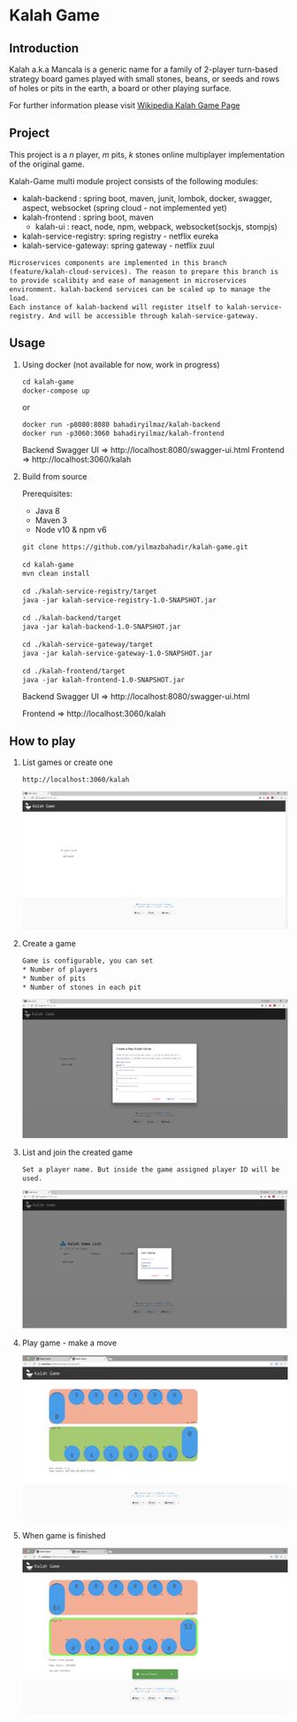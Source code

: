 # Kalah Game


## Introduction


Kalah a.k.a Mancala is a generic name for a family of 2-player turn-based strategy board games played with small stones,
beans, or seeds and rows of holes or pits in the earth, a board or other playing surface.

For further information please visit [Wikipedia Kalah Game Page](https://en.wikipedia.org/wiki/Kalah)


## Project


This project is a *n* player, *m* pits, *k* stones online multiplayer implementation of the original game.

Kalah-Game multi module project consists of the following modules:

* kalah-backend : spring boot, maven, junit, lombok, docker, swagger, aspect, websocket (spring cloud - not implemented yet)
* kalah-frontend : spring boot, maven
    * kalah-ui : react, node, npm, webpack, websocket(sockjs, stompjs)
* kalah-service-registry: spring registry - netflix eureka
* kalah-service-gateway: spring gateway - netflix zuul 


```
Microservices components are implemented in this branch (feature/kalah-cloud-services). The reason to prepare this branch is
to provide scalibity and ease of management in microservices environment. kalah-backend services can be scaled up to manage the load.
Each instance of kalah-backend will register itself to kalah-service-registry. And will be accessible through kalah-service-gateway.
```

## Usage


1. Using docker (not available for now, work in progress)

    ```
    cd kalah-game
    docker-compose up
    ```
    or 
    
    ```
    docker run -p8080:8080 bahadiryilmaz/kalah-backend
    docker run -p3060:3060 bahadiryilmaz/kalah-frontend
    ```
    Backend Swagger UI => http://localhost:8080/swagger-ui.html
    Frontend => http://localhost:3060/kalah

2. Build from source

    Prerequisites:
    * Java 8
    * Maven 3
    * Node v10 & npm v6



    ```
    git clone https://github.com/yilmazbahadir/kalah-game.git

    cd kalah-game
    mvn clean install

    cd ./kalah-service-registry/target
    java -jar kalah-service-registry-1.0-SNAPSHOT.jar
    
    cd ./kalah-backend/target
    java -jar kalah-backend-1.0-SNAPSHOT.jar

    cd ./kalah-service-gateway/target
    java -jar kalah-service-gateway-1.0-SNAPSHOT.jar
    
    cd ./kalah-frontend/target
    java -jar kalah-frontend-1.0-SNAPSHOT.jar
    ```

    Backend Swagger UI => http://localhost:8080/swagger-ui.html
    
    Frontend => http://localhost:3060/kalah


## How to play


1. List games or create one

    ```
    http://localhost:3060/kalah
    ```

    ![No game found! Create Game](/images/no_game_found.PNG)

2. Create a game

   ```
   Game is configurable, you can set
   * Number of players
   * Number of pits
   * Number of stones in each pit
   ```
   
   ![Create new Game](/images/create_new_game.PNG)

3. List and join the created game

    ```
    Set a player name. But inside the game assigned player ID will be used.
    ```
    ![Join Game](/images/join_game.PNG)

4. Play game - make a move

    ![Play Game](/images/play_game.PNG)
    
5. When game is finished

    ![Game is finished](/images/game_finished.PNG)

